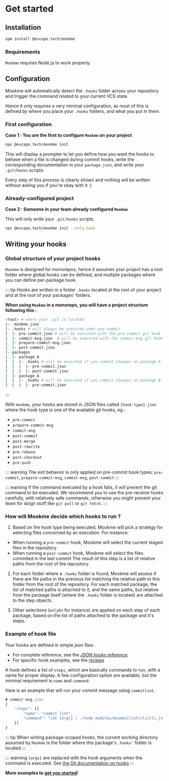 # Get started

## Installation

```bash
npm install @escape.tech/mookme
```

### Requirements

`Mookme` requires Node.js to work properly.

## Configuration

Mookme will automatically detect the `.hooks` folder across your repository and trigger the command related to your current VCS state.

Hence it only requires a very minimal configuration, as most of this is defined by where you place your `.hooks` folders, and what you put in them.

### First configuration

**Case 1 : You are the first to configure `Mookme` on your project**

```bash
npx @escape.tech/mookme init
```

This will display a prompter to let you define how you want the hooks to behave when a file is changed during commit hooks, write the corresponding documentation in your `package.json`, and write your `.git/hooks` scripts.

Every step of this process is clearly shown and nothing will be written without asking you if you're okay with it :)

### Already-configured project

**Case 2 : Someone in your team already configured `Mookme`**

This will only write your `.git/hooks` scripts.

```bash
npx @escape.tech/mookme init --only-hook
```

## Writing your hooks

### Global structure of your project hooks

`Mookme` is designed for monorepos, hence it assumes your project has a root folder where global hooks can be defined,
and multiple packages where you can define per-package hook.

::: tip
Hooks are written in a folder `.hooks` located at the root of your project and at the root of your packages' folders.

**When using `Mookme` in a monorepo, you will have a project structure following this :**

```bash
<root> # where your .git is located
|- .mookme.json
|- .hooks # will always be executed when you commit
|  |- pre-commit.json # will be executed with the pre-commit git hook
|  |- commit-msg.json  # will be executed with the commit-msg git hook
|  |- prepare-commit-msg.json
|  |- post-commit.json
|- packages
|  |- package A
|  |  |- .hooks # will be executed if you commit changes on package A
|  |  |  |- pre-commit.json
|  |  |  |- post-commit.json
|  |- package A
|  |  |- .hooks # will be executed if you commit changes on package B
|  |  |  |- pre-commit.json
```

:::

With `mookme`, your hooks are stored in JSON files called `{hook-type}.json` where the hook type is one of the
available git hooks, eg :

- `pre-commit`
- `prepare-commit-msg`
- `commit-msg`
- `post-commit`
- `post-merge`
- `post-rewrite`
- `pre-rebase`
- `post-checkout`
- `pre-push`

::: warning
The exit behavior is only applied on pre-commit hook types: `pre-commit`, `prepare-commit-msg`, `commit-msg`, `post-commit`
:::

::: warning
If the command executed by a hook fails, it will prevent the git command to be executed. We recommend you to use the pre-receive hooks carefully, with relatively safe commands, otherwise you might prevent your team for doign stuff like `git pull` or `git fetch`.
:::

### How will Mookme decide which hooks to run ?

1. Based on the hook type being executed, Mookme will pick a strategy for selecting files concerned by an execution. For instance:

- When running a `pre-commit` hook, Mookme will select the current staged files in the repository
- When running a `post-commit` hook, Mookme will select the files commited in the last commit
The result of this step is a list of relative paths from the root of the repository.

<!-- markdownlint-disable MD001 MD029 -->
2. For each folder where a `.hooks` folder is found, Mookme will assess if there are file paths in the previous list matching the relative path to this folder from the root of the repository. For each matched package, the list of matched paths is attached to it, and the same paths, but relative from the package itself (where the `.hooks` folder is located) are attached to the step objects.

<!-- markdownlint-disable MD001 MD029 -->
3. Other selections (`onlyOn` for instance) are applied on each step of each package, based on the list of paths attached to the package and it's steps.

### Example of hook file

Your hooks are defined in simple json files.

- For complete reference, see the [JSON hooks reference](/references/#hook-files)
- For specific hook examples, see the [recipes](/examples)

A hook defines a list of `steps`, which are basically commands to run, with a name for proper display. A few
configuration option are available, but the minimal requirement is `name` and `command`.

Here is an example that will run your commit message using `commitlint`.

```js
# commit-msg.json
{
    "steps": [{
        "name": "commit lint",
        "command": "cat {args} | ./node_modules/@commitlint/cli/cli.js"
    }]
}
```

::: tip
When writing package-scoped hooks, the current working directory assumed by `Mookme` is the folder where this
package's `.hooks'` folder is located
:::

::: warning
`{args}` are replaced with the hook arguments when the command is executed. See [the  Git documentation on hooks](https://git-scm.com/book/en/v2/Customizing-Git-Git-Hooks)
:::

**More examples to [get you started](./docs/hooks-examples/index.md)**!
